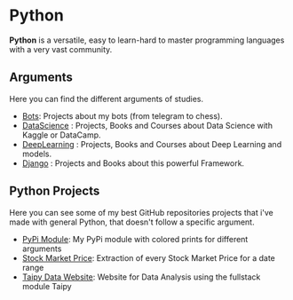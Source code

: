 # Python

**Python** is a versatile, easy to learn-hard to master programming languages with a very vast community.
<br>

## Arguments
Here you can find the different arguments of studies.

- [Bots](Bots/): Projects about my bots (from telegram to chess).
- [DataScience](DataScience/) : Projects, Books and Courses about Data Science with Kaggle or DataCamp.
- [DeepLearning](DeepLearning/) : Projects, Books and Courses about Deep Learning and models.
- [Django](Django/) : Projects and Books about this powerful Framework.


## Python Projects
Here you can see some of my best GitHub repositories projects that i've made with general Python, that doesn't follow a specific argument.

- [PyPi Module](https://github.com/gobbez/gobbezlearningtoolbox): My PyPi module with colored prints for different arguments
- [Stock Market Price](https://github.com/gobbez/StockMarketPrice): Extraction of every Stock Market Price for a date range
- [Taipy Data Website](https://github.com/gobbez/taipy_datawebsite): Website for Data Analysis using the fullstack module Taipy